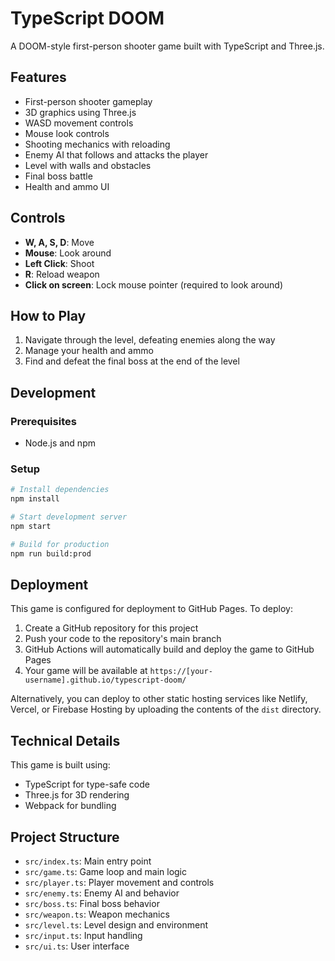 # TypeScript DOOM

A DOOM-style first-person shooter game built with TypeScript and Three.js.

## Features

- First-person shooter gameplay
- 3D graphics using Three.js
- WASD movement controls
- Mouse look controls
- Shooting mechanics with reloading
- Enemy AI that follows and attacks the player
- Level with walls and obstacles
- Final boss battle
- Health and ammo UI

## Controls

- **W, A, S, D**: Move
- **Mouse**: Look around
- **Left Click**: Shoot
- **R**: Reload weapon
- **Click on screen**: Lock mouse pointer (required to look around)

## How to Play

1. Navigate through the level, defeating enemies along the way
2. Manage your health and ammo
3. Find and defeat the final boss at the end of the level

## Development

### Prerequisites

- Node.js and npm

### Setup

```bash
# Install dependencies
npm install

# Start development server
npm start

# Build for production
npm run build:prod
```

## Deployment

This game is configured for deployment to GitHub Pages. To deploy:

1. Create a GitHub repository for this project
2. Push your code to the repository's main branch
3. GitHub Actions will automatically build and deploy the game to GitHub Pages
4. Your game will be available at `https://[your-username].github.io/typescript-doom/`

Alternatively, you can deploy to other static hosting services like Netlify, Vercel, or Firebase Hosting by uploading the contents of the `dist` directory.

## Technical Details

This game is built using:

- TypeScript for type-safe code
- Three.js for 3D rendering
- Webpack for bundling

## Project Structure

- `src/index.ts`: Main entry point
- `src/game.ts`: Game loop and main logic
- `src/player.ts`: Player movement and controls
- `src/enemy.ts`: Enemy AI and behavior
- `src/boss.ts`: Final boss behavior
- `src/weapon.ts`: Weapon mechanics
- `src/level.ts`: Level design and environment
- `src/input.ts`: Input handling
- `src/ui.ts`: User interface
